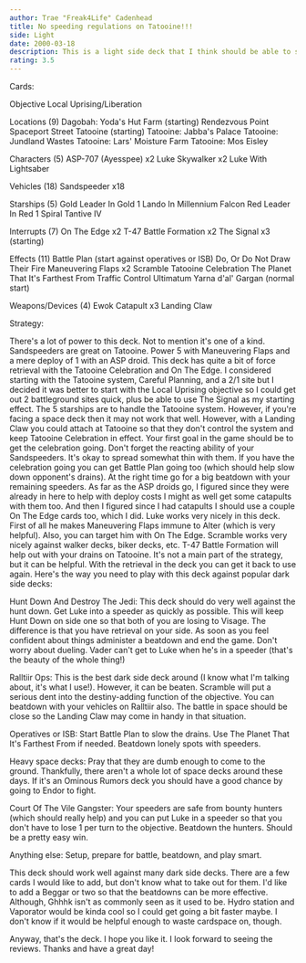 ```yaml
---
author: Trae "Freak4Life" Cadenhead
title: No speeding regulations on Tatooine!!!
side: Light
date: 2000-03-18
description: This is a light side deck that I think should be able to stand up to some of those nasty dark side decks floating around. Sandspeeders on Tatooine is the name of the game.
rating: 3.5
---
```

Cards: 

Objective
Local Uprising/Liberation

Locations (9)
Dagobah: Yoda's Hut
Farm (starting)
Rendezvous Point
Spaceport Street
Tatooine (starting)
Tatooine: Jabba's Palace
Tatooine: Jundland Wastes
Tatooine: Lars' Moisture Farm
Tatooine: Mos Eisley

Characters (5)
ASP-707 (Ayesspee)  x2
Luke Skywalker	x2
Luke With Lightsaber

Vehicles (18)
Sandspeeder  x18

Starships (5)
Gold Leader In Gold 1
Lando In Millennium Falcon
Red Leader In Red 1
Spiral
Tantive IV

Interrupts (7)
On The Edge  x2
T-47 Battle Formation  x2
The Signal  x3 (starting)

Effects (11)
Battle Plan (start against operatives or ISB)
Do, Or Do Not
Draw Their Fire
Maneuvering Flaps  x2
Scramble
Tatooine Celebration
The Planet That It's Farthest From
Traffic Control
Ultimatum
Yarna d'al' Gargan (normal start)

Weapons/Devices (4)
Ewok Catapult  x3
Landing Claw



Strategy: 

There's a lot of power to this deck. Not to mention it's one of a kind. Sandspeeders are great on Tatooine. Power 5 with Maneuvering Flaps and a mere deploy of 1 with an ASP droid. This deck has quite a bit of force retrieval with the Tatooine Celebration and On The Edge. I considered starting with the Tatooine system, Careful Planning, and a 2/1 site but I decided it was better to start with the Local Uprising objective so I could get out 2 battleground sites quick, plus be able to use The Signal as my starting effect. The 5 starships are to handle the Tatooine system. However, if you're facing a space deck then it may not work that well. However, with a Landing Claw you could attach at Tatooine so that they don't control the system and keep Tatooine Celebration in effect. Your first goal in the game should be to get the celebration going. Don't forget the reacting ability of your Sandspeeders. It's okay to spread somewhat thin with them. If you have the celebration going you can get Battle Plan going too (which should help slow down opponent's drains). At the right time go for a big beatdown with your remaining speeders. As far as the ASP droids go, I figured since they were already in here to help with deploy costs I might as well get some catapults with them too. And then I figured since I had catapults I should use a couple On The Edge cards too, which I did. Luke works very nicely in this deck. First of all he makes Maneuvering Flaps immune to Alter (which is very helpful). Also, you can target him with On The Edge. Scramble works very nicely against walker decks, biker decks, etc. T-47 Battle Formation will help out with your drains on Tatooine. It's not a main part of the strategy, but it can be helpful. With the retrieval in the deck you can get it back to use again. Here's the way you need to play with this deck against popular dark side decks:

Hunt Down And Destroy The Jedi: This deck should do very well against the hunt down. Get Luke into a speeder as quickly as possible. This will keep Hunt Down on side one so that both of you are losing to Visage. The difference is that you have retrieval on your side. As soon as you feel confident about things administer a beatdown and end the game. Don't worry about dueling. Vader can't get to Luke when he's in a speeder (that's the beauty of the whole thing!)

Ralltiir Ops: This is the best dark side deck around (I know what I'm talking about, it's what I use!). However, it can be beaten. Scramble will put a serious dent into the destiny-adding function of the objective. You can beatdown with your vehicles on Ralltiir also. The battle in space should be close so the Landing Claw may come in handy in that situation.

Operatives or ISB: Start Battle Plan to slow the drains. Use The Planet That It's Farthest From if needed. Beatdown lonely spots with speeders.

Heavy space decks: Pray that they are dumb enough to come to the ground. Thankfully, there aren't a whole lot of space decks around these days. If it's an Ominous Rumors deck you should have a good chance by going to Endor to fight.

Court Of The Vile Gangster: Your speeders are safe from bounty hunters (which should really help) and you can put Luke in a speeder so that you don't have to lose 1 per turn to the objective. Beatdown the hunters. Should be a pretty easy win.

Anything else: Setup, prepare for battle, beatdown, and play smart.

This deck should work well against many dark side decks. There are a few cards I would like to add, but don't know what to take out for them. I'd like to add a Beggar or two so that the beatdowns can be more effective. Although, Ghhhk isn't as commonly seen as it used to be. Hydro station and Vaporator would be kinda cool so I could get going a bit faster maybe. I don't know if it would be helpful enough to waste cardspace on, though.

Anyway, that's the deck. I hope you like it. I look forward to seeing the reviews. Thanks and have a great day! 